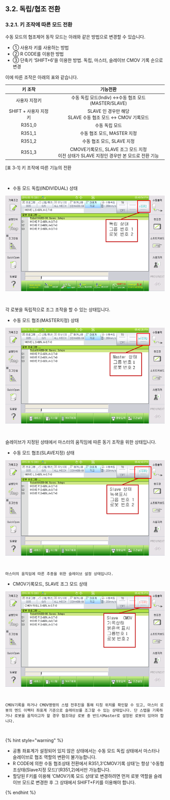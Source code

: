 ﻿## 3.2. 독립/협조 전환

### 3.2.1. 키 조작에 따른 모드 전환


수동 모드의 협조제어 동작 모드는 아래와 같은 방법으로 변경할 수 있습니다.  

- ① 사용자 키를 사용하는 방법   
- ② R CODE를 이용한 방법   
- ③ 단축키 ‘SHIFT+6’을 이용한 방법. 독립, 마스터, 슬레이브 CMOV 기록 순으로 변경  
  
이에 따른 조작은 아래의 표와 같습니다. 


|키 조작|	기능전환|
|:--:|:--:|
|사용자 지정키|	수동 독립 모드(Indiv) ↔수동 협조 모드(MASTER/SLAVE)|
|SHIFT + 사용자 지정키|	SLAVE 인 경우만 해당  <Br> SLAVE 수동 협조 모드 ↔ CMOV 기록모드|
|R351,0|	수동 독립 모드|
|R351,1	|수동 협조 모드, MASTER 지정|
|R351,2|	수동 협조 모드, SLAVE 지정|
|R351,3|	CMOVE기록모드, SLAVE 조그 모드 지정 <br> 이전 상태가 SLAVE 지정인 경우만 본 모드로 전환 기능|

[표 3-1] 키 조작에 따른 기능의 전환


<br>

 -	수동 모드 독립(INDIVIDUAL) 상태 
 
![[그림 3-3] 수동 모드 독립(Individual) 상태 화면](../_assets/3-3.png)

<br>

   각 로봇을 독립적으로 조그 조작을 할 수 있는 상태입니다. 

 -	수동 모드 협조(MASTER지정) 상태 
 
 
 
![[그림 3-4] 수동 모드 협조 마스터 상태 화면](../_assets/3-4.png)

<br>

   슬레이브가 지정된 상태에서 마스터의 움직임에 따른 동기 조작을 위한 상태입니다.

 -	수동 모드 협조(SLAVE지정) 상태 
 
 
 
![[그림 3-5] 수동 모드 협조 슬레이브 상태 화면](../_assets/3-5.png)

<br>

    마스터의 움직임에 따른 추종을 위한 슬레이브 설정 상태입니다.


 - 	CMOV기록모드, SLAVE 조그 모드 상태 
 


![[그림 3-6] CMOV 기록 모드 상태 화면](../_assets/3-6.png)

<br>

    CMOV기록을 하거나 CMOV명령의 스텝 전후진을 통해 티칭 위치를 확인할 수 있고, 마스터 로봇의 엔드 이펙터 좌표계 기준으로 슬레이브를 조그할 수 있는 상태입니다. 단 스텝을 기록하거나 로봇을 움직이고자 할 경우 협조대상 로봇 중 반드시Master로 설정된 로봇이 있어야 합니다.  

<br>

{% hint style="warning" %}
 - 	공통 좌표계가 설정되어 있지 않은 상태에서는 수동 모드 독립 상태에서 마스터나 슬레이브로 협조 역할의 변환이 불가능합니다.  
 -	R CODE에 의한 수동 협조상태 전환에서 R351,3‘CMOV기록 상태’는 항상 ‘수동협조상태(Slave지정 모드)’(R351,2)에서만 가능합니다.  
 -	할당된 F키를 이용해 ‘CMOV기록 모드 상태’로 변경하려면 먼저 로봇 역할을 슬레이브 모드로 변경한 후 그 상태에서 SHIFT+F키를 이용해야 합니다.  

{% endhint %}